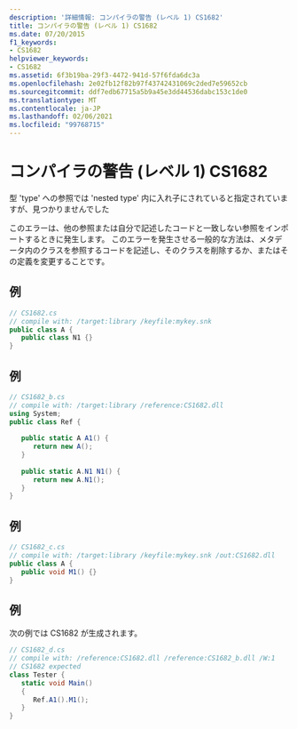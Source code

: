 ```yaml
---
description: '詳細情報: コンパイラの警告 (レベル 1) CS1682'
title: コンパイラの警告 (レベル 1) CS1682
ms.date: 07/20/2015
f1_keywords:
- CS1682
helpviewer_keywords:
- CS1682
ms.assetid: 6f3b19ba-29f3-4472-941d-57f6fda6dc3a
ms.openlocfilehash: 2e02fb12f82b97f43742431069c2ded7e59652cb
ms.sourcegitcommit: ddf7edb67715a5b9a45e3dd44536dabc153c1de0
ms.translationtype: MT
ms.contentlocale: ja-JP
ms.lasthandoff: 02/06/2021
ms.locfileid: "99768715"
---
```

# <a name="compiler-warning-level-1-cs1682"></a>コンパイラの警告 (レベル 1) CS1682

型 'type' への参照では 'nested type' 内に入れ子にされていると指定されていますが、見つかりませんでした  
  
 このエラーは、他の参照または自分で記述したコードと一致しない参照をインポートするときに発生します。 このエラーを発生させる一般的な方法は、メタデータ内のクラスを参照するコードを記述し、そのクラスを削除するか、またはその定義を変更することです。  
  
## <a name="example"></a>例  
  
```csharp  
// CS1682.cs  
// compile with: /target:library /keyfile:mykey.snk  
public class A {  
   public class N1 {}  
}  
```  
  
## <a name="example"></a>例  
  
```csharp  
// CS1682_b.cs  
// compile with: /target:library /reference:CS1682.dll  
using System;  
public class Ref {  
  
   public static A A1() {  
      return new A();  
   }  
  
   public static A.N1 N1() {
      return new A.N1();  
   }  
}  
```  
  
## <a name="example"></a>例  
  
```csharp  
// CS1682_c.cs  
// compile with: /target:library /keyfile:mykey.snk /out:CS1682.dll  
public class A {  
   public void M1() {}  
}  
```  
  
## <a name="example"></a>例  

 次の例では CS1682 が生成されます。  
  
```csharp  
// CS1682_d.cs  
// compile with: /reference:CS1682.dll /reference:CS1682_b.dll /W:1  
// CS1682 expected  
class Tester {  
   static void Main()  
   {  
      Ref.A1().M1();  
   }  
}  
```
